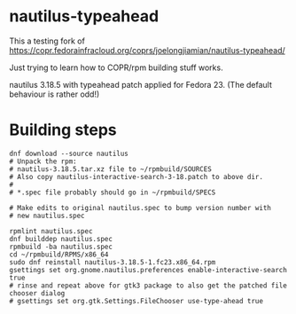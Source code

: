 # nautilus-typeahead
This a testing fork of https://copr.fedorainfracloud.org/coprs/joelongjiamian/nautilus-typeahead/

Just trying to learn how to COPR/rpm building stuff works.

nautilus 3.18.5 with typeahead patch applied for Fedora 23.
(The default behaviour is rather odd!)

# Building steps

```shell
dnf download --source nautilus
# Unpack the rpm:
# nautilus-3.18.5.tar.xz file to ~/rpmbuild/SOURCES
# Also copy nautilus-interactive-search-3-18.patch to above dir.
#
# *.spec file probably should go in ~/rpmbuild/SPECS

# Make edits to original nautilus.spec to bump version number with
# new nautilus.spec

rpmlint nautilus.spec
dnf builddep nautilus.spec
rpmbuild -ba nautilus.spec 
cd ~/rpmbuild/RPMS/x86_64
sudo dnf reinstall nautilus-3.18.5-1.fc23.x86_64.rpm
gsettings set org.gnome.nautilus.preferences enable-interactive-search true
# rinse and repeat above for gtk3 package to also get the patched file chooser dialog
# gsettings set org.gtk.Settings.FileChooser use-type-ahead true
```
